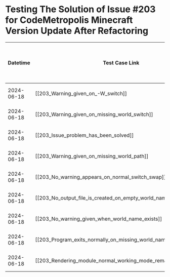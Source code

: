 # Testing The Solution of Issue #203 for CodeMetropolis Minecraft Version Update After Refactoring

| Datetime   | Test Case Link                                                 | Tester            | Passed/Failed | Links to issues (if a bug is found) | Consequences (if the test case needs to be fixed) |
| ---------- | -------------------------------------------------------------- | ----------------- | ------------- | ----------------------------------- | ------------------------------------------------- |
| 2024-06-18 | [[203_Warning_given_on_-W_switch]]                             | Tóth Bojnik Tibor | Failed        |                                     |                                                   |
| 2024-06-18 | [[203_Warning_given_on_missing_world_switch]]                  | Tóth Bojnik Tibor | Failed        |                                     |                                                   |
| 2024-06-18 | [[203_Issue_problem_has_been_solved]]                          | Tóth Bojnik Tibor | Failed        |                                     |                                                   |
| 2024-06-18 | [[203_Warning_given_on_missing_world_path]]                    | Tóth Bojnik Tibor | Failed        |                                     |                                                   |
| 2024-06-18 | [[203_No_warning_appears_on_normal_switch_swap]]               | Tóth Bojnik Tibor | Failed        |                                     |                                                   |
| 2024-06-18 | [[203_No_output_file_is_created_on_empty_world_name]]          | Tóth Bojnik Tibor | Failed        |                                     |                                                   |
| 2024-06-18 | [[203_No_warning_given_when_world_name_exists]]                | Tóth Bojnik Tibor | Failed        |                                     |                                                   |
| 2024-06-18 | [[203_Program_exits_normally_on_missing_world_name]]           | Tóth Bojnik Tibor | Failed        |                                     |                                                   |
| 2024-06-18 | [[203_Rendering_module_normal_working_mode_remains_unchanged]] | Tóth Bojnik Tibor | Failed        |                                     |                                                   |
